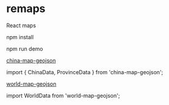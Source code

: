 # remaps

React maps

npm install

npm run demo

[china-map-geojson](https://github.com/twobin/china-map-geojson)

import { ChinaData, ProvinceData } from 'china-map-geojson';

[world-map-geojson](https://github.com/twobin/world-map-geojson)

import WorldData from 'world-map-geojson';
